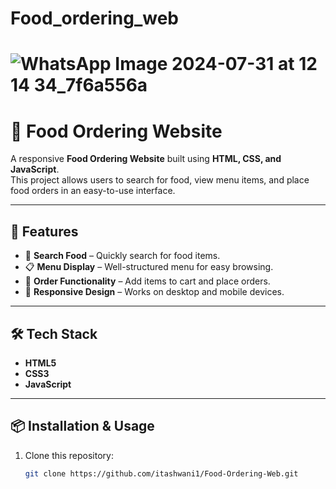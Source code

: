# Food_ordering_web

![WhatsApp Image 2024-07-31 at 12 14 34_7f6a556a](https://github.com/user-attachments/assets/06f6422f-2fa0-4b6f-a6b1-ff1fce770392)
=======
# 🍔 Food Ordering Website

A responsive **Food Ordering Website** built using **HTML, CSS, and JavaScript**.  
This project allows users to search for food, view menu items, and place food orders in an easy-to-use interface.

---

## 🚀 Features
- 🔎 **Search Food** – Quickly search for food items.
- 📋 **Menu Display** – Well-structured menu for easy browsing.
- 🛒 **Order Functionality** – Add items to cart and place orders.
- 📱 **Responsive Design** – Works on desktop and mobile devices.

---

## 🛠️ Tech Stack
- **HTML5**
- **CSS3**
- **JavaScript**

---

## 📦 Installation & Usage
1. Clone this repository:
   ```bash
   git clone https://github.com/itashwani1/Food-Ordering-Web.git

